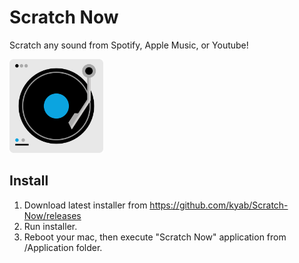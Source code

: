 # Scratch Now
Scratch any sound from Spotify, Apple Music, or Youtube!

<img src="https://github.com/kyab/Scratch-Now/blob/main/Scratch%20Now/Assets.xcassets/AppIcon.appiconset/iconfinder_2378480_dj_mixer_music_player_icon_512px-1.png?raw=true" width="150px">

## Install
1. Download latest installer from https://github.com/kyab/Scratch-Now/releases  
2. Run installer.  
3. Reboot your mac, then execute "Scratch Now" application from /Application folder.  
